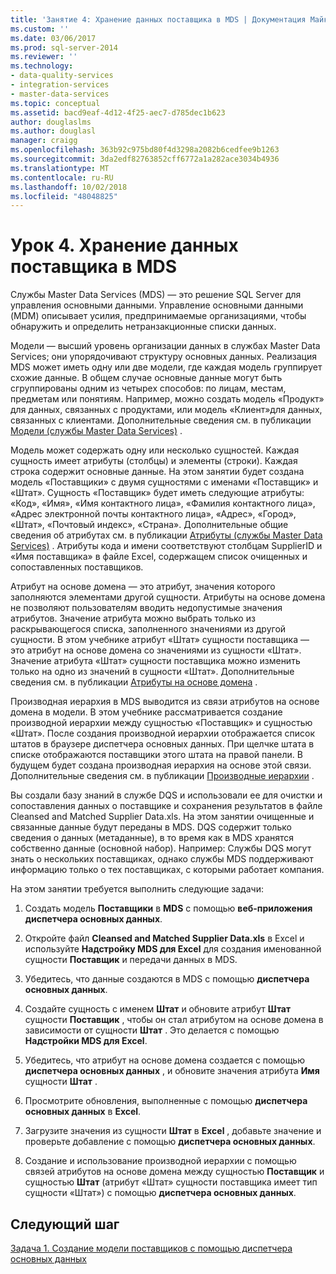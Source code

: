 ```yaml
---
title: 'Занятие 4: Хранение данных поставщика в MDS | Документация Майкрософт'
ms.custom: ''
ms.date: 03/06/2017
ms.prod: sql-server-2014
ms.reviewer: ''
ms.technology:
- data-quality-services
- integration-services
- master-data-services
ms.topic: conceptual
ms.assetid: bacd9eaf-4d12-4f25-aec7-d785dec1b623
author: douglaslms
ms.author: douglasl
manager: craigg
ms.openlocfilehash: 363b92c975bd80f4d3298a2082b6cedfee9b1263
ms.sourcegitcommit: 3da2edf82763852cff6772a1a282ace3034b4936
ms.translationtype: MT
ms.contentlocale: ru-RU
ms.lasthandoff: 10/02/2018
ms.locfileid: "48048825"
---
```

# <a name="lesson-4-storing-supplier-data-in-mds"></a>Урок 4. Хранение данных поставщика в MDS
  Службы Master Data Services (MDS) — это решение SQL Server для управления основными данными. Управление основными данными (MDM) описывает усилия, предпринимаемые организациями, чтобы обнаружить и определить нетранзакционные списки данных.  
  
 Модели — высший уровень организации данных в службах Master Data Services; они упорядочивают структуру основных данных. Реализация MDS может иметь одну или две модели, где каждая модель группирует схожие данные. В общем случае основные данные могут быть сгруппированы одним из четырех способов: по лицам, местам, предметам или понятиям. Например, можно создать модель «Продукт» для данных, связанных с продуктами, или модель «Клиент»для данных, связанных с клиентами. Дополнительные сведения см. в публикации [Модели (службы Master Data Services)](http://msdn.microsoft.com/library/ee633746.aspx) .  
  
 Модель может содержать одну или несколько сущностей. Каждая сущность имеет атрибуты (столбцы) и элементы (строки). Каждая строка содержит основные данные. На этом занятии будет создана модель «Поставщики» с двумя сущностями с именами «Поставщик» и «Штат». Сущность «Поставщик» будет иметь следующие атрибуты: «Код», «Имя», «Имя контактного лица», «Фамилия контактного лица», «Адрес электронной почты контактного лица», «Адрес», «Город», «Штат», «Почтовый индекс», «Страна». Дополнительные общие сведения об атрибутах см. в публикации [Атрибуты (службы Master Data Services)](http://msdn.microsoft.com/library/ee633745.aspx) . Атрибуты кода и имени соответствуют столбцам SupplierID и «Имя поставщика» в файле Excel, содержащем список очищенных и сопоставленных поставщиков.  
  
 Атрибут на основе домена — это атрибут, значения которого заполняются элементами другой сущности. Атрибуты на основе домена не позволяют пользователям вводить недопустимые значения атрибутов. Значение атрибута можно выбрать только из раскрывающегося списка, заполненного значениями из другой сущности. В этом учебнике атрибут «Штат» сущности поставщика — это атрибут на основе домена со значениями из сущности «Штат». Значение атрибута «Штат» сущности поставщика можно изменить только на одно из значений в сущности «Штат». Дополнительные сведения см. в публикации [Атрибуты на основе домена](../master-data-services/domain-based-attributes-master-data-services.md) .  
  
 Производная иерархия в MDS выводится из связи атрибутов на основе домена в модели. В этом учебнике рассматривается создание производной иерархии между сущностью «Поставщик» и сущностью «Штат». После создания производной иерархии отображается список штатов в браузере диспетчера основных данных. При щелчке штата в списке отображаются поставщики этого штата на правой панели. В будущем будет создана производная иерархия на основе этой связи. Дополнительные сведения см. в публикации [Производные иерархии](../master-data-services/derived-hierarchies-master-data-services.md) .  
  
 Вы создали базу знаний в службе DQS и использовали ее для очистки и сопоставления данных о поставщике и сохранения результатов в файле Cleansed and Matched Supplier Data.xls. На этом занятии очищенные и связанные данные будут переданы в MDS. DQS содержит только сведения о данных (метаданные), в то время как в MDS хранятся собственно данные (основной набор). Например: Службы DQS могут знать о нескольких поставщиках, однако службы MDS поддерживают информацию только о тех поставщиках, с которыми работает компания.  
  
 На этом занятии требуется выполнить следующие задачи:  
  
1.  Создать модель **Поставщики** в **MDS** с помощью **веб-приложения диспетчера основных данных**.  
  
2.  Откройте файл **Cleansed and Matched Supplier Data.xls** в Excel и используйте **Надстройку MDS для Excel** для создания именованной сущности **Поставщик** и передачи данных в MDS.  
  
3.  Убедитесь, что данные создаются в MDS с помощью **диспетчера основных данных**.  
  
4.  Создайте сущность с именем **Штат** и обновите атрибут **Штат** сущности **Поставщик** , чтобы он стал атрибутом на основе домена в зависимости от сущности **Штат** . Это делается с помощью **Надстройки MDS для Excel**.  
  
5.  Убедитесь, что атрибут на основе домена создается с помощью **диспетчера основных данных** , и обновите значения атрибута **Имя** сущности **Штат** .  
  
6.  Просмотрите обновления, выполненные с помощью **диспетчера основных данных** в **Excel**.  
  
7.  Загрузите значения из сущности **Штат** в **Excel** , добавьте значение и проверьте добавление с помощью **диспетчера основных данных**.  
  
8.  Создание и использование производной иерархии с помощью связей атрибутов на основе домена между сущностью **Поставщик** и сущностью **Штат** (атрибут «Штат» сущности поставщика имеет тип сущности «Штат») с помощью **диспетчера основных данных**.  
  
## <a name="next-step"></a>Следующий шаг  
 [Задача 1. Создание модели поставщиков с помощью диспетчера основных данных](../../2014/tutorials/task-1-creating-suppliers-model-using-master-data-manager.md)  
  
  
